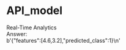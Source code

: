 # API_model
Real-Time Analytics <br />
Answer: <br />
b'{"features":[4.6,3.2],"predicted_class":1}\n'
